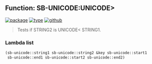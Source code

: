 ## Function: SB-UNICODE:UNICODE>
[![package](https://img.shields.io/badge/Package-SB--UNICODE-5f9ea0.svg?style=social&colorA=999999)](../) [![type](https://img.shields.io/badge/Type-Function-5f9ea0.svg?style=social&colorA=999999)](../#function) [![github](https://img.shields.io/badge/GitHub-View_the_source-5f9ea0.svg?style=social&colorA=999999&logo=github)](https://github.com/sbcl/sbcl/blob/master/src/code/target-unicode.lisp/) 

> Tests if STRING2 is UNICODE< STRING1.

### Lambda list
```cl
(sb-unicode::string1 sb-unicode::string2 &key sb-unicode::start1
 sb-unicode::end1 sb-unicode::start2 sb-unicode::end2)
```
